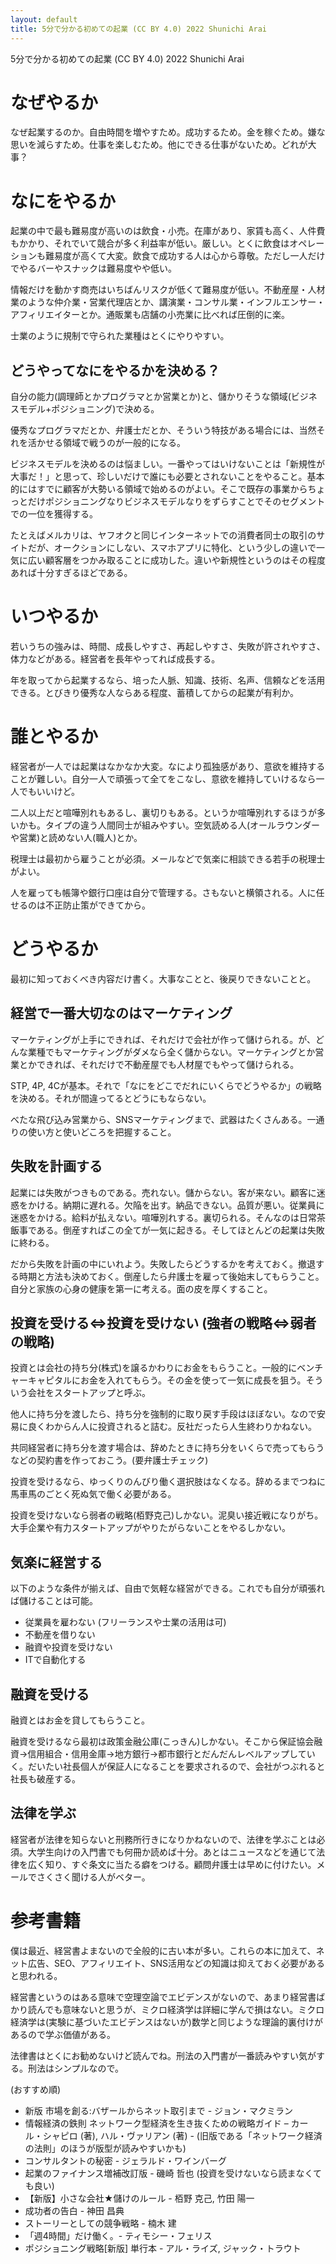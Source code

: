 ```yaml
---
layout: default
title: 5分で分かる初めての起業 (CC BY 4.0) 2022 Shunichi Arai
---
```


5分で分かる初めての起業 (CC BY 4.0) 2022 Shunichi Arai

# なぜやるか

なぜ起業するのか。自由時間を増やすため。成功するため。金を稼ぐため。嫌な思いを減らすため。仕事を楽しむため。他にできる仕事がないため。どれが大事？

# なにをやるか

起業の中で最も難易度が高いのは飲食・小売。在庫があり、家賃も高く、人件費もかかり、それでいて競合が多く利益率が低い。厳しい。とくに飲食はオペレーションも難易度が高くて大変。飲食で成功する人は心から尊敬。ただし一人だけでやるバーやスナックは難易度やや低い。

情報だけを動かす商売はいちばんリスクが低くて難易度が低い。不動産屋・人材業のような仲介業・営業代理店とか、講演業・コンサル業・インフルエンサー・アフィリエイターとか。通販業も店舗の小売業に比べれば圧倒的に楽。

士業のように規制で守られた業種はとくにやりやすい。

## どうやってなにをやるかを決める？

自分の能力(調理師とかプログラマとか営業とか)と、儲かりそうな領域(ビジネスモデル+ポジショニング)で決める。

優秀なプログラマだとか、弁護士だとか、そういう特技がある場合には、当然それを活かせる領域で戦うのが一般的になる。

ビジネスモデルを決めるのは悩ましい。一番やってはいけないことは「新規性が大事だ！」と思って、珍しいだけで誰にも必要とされないことをやること。基本的にはすでに顧客が大勢いる領域で始めるのがよい。そこで既存の事業からちょっとだけポジショニングなりビジネスモデルなりをずらすことでそのセグメントでの一位を獲得する。

たとえばメルカリは、ヤフオクと同じインターネットでの消費者同士の取引のサイトだが、オークションにしない、スマホアプリに特化、という少しの違いで一気に広い顧客層をつかみ取ることに成功した。違いや新規性というのはその程度あれば十分すぎるほどである。

# いつやるか

若いうちの強みは、時間、成長しやすさ、再起しやすさ、失敗が許されやすさ、体力などがある。経営者を長年やってれば成長する。

年を取ってから起業するなら、培った人脈、知識、技術、名声、信頼などを活用できる。とびきり優秀な人ならある程度、蓄積してからの起業が有利か。

# 誰とやるか

経営者が一人では起業はなかなか大変。なにより孤独感があり、意欲を維持することが難しい。自分一人で頑張って全てをこなし、意欲を維持していけるなら一人でもいいけど。

二人以上だと喧嘩別れもあるし、裏切りもある。というか喧嘩別れするほうが多いかも。タイプの違う人間同士が組みやすい。空気読める人(オールラウンダーや営業)と読めない人(職人)とか。

税理士は最初から雇うことが必須。メールなどで気楽に相談できる若手の税理士がよい。

人を雇っても帳簿や銀行口座は自分で管理する。さもないと横領される。人に任せるのは不正防止策ができてから。

# どうやるか

最初に知っておくべき内容だけ書く。大事なことと、後戻りできないことと。

## 経営で一番大切なのはマーケティング

マーケティングが上手にできれば、それだけで会社が作って儲けられる。が、どんな業種でもマーケティングがダメなら全く儲からない。マーケティングとか営業とかできれば、それだけで不動産屋でも人材屋でもやって儲けられる。

STP, 4P, 4Cが基本。それで「なにをどこでだれにいくらでどうやるか」の戦略を決める。それが間違ってるとどうにもならない。

べたな飛び込み営業から、SNSマーケティングまで、武器はたくさんある。一通りの使い方と使いどころを把握すること。

## 失敗を計画する

起業には失敗がつきものである。売れない。儲からない。客が来ない。顧客に迷惑をかける。納期に遅れる。欠陥を出す。納品できない。品質が悪い。従業員に迷惑をかける。給料が払えない。喧嘩別れする。裏切られる。そんなのは日常茶飯事である。倒産すればこの全てが一気に起きる。そしてほとんどの起業は失敗に終わる。

だから失敗を計画の中にいれよう。失敗したらどうするかを考えておく。撤退する時期と方法も決めておく。倒産したら弁護士を雇って後始末してもらうこと。自分と家族の心身の健康を第一に考える。面の皮を厚くすること。

## 投資を受ける<=>投資を受けない (強者の戦略<=>弱者の戦略)

投資とは会社の持ち分(株式)を譲るかわりにお金をもらうこと。一般的にベンチャーキャピタルにお金を入れてもらう。その金を使って一気に成長を狙う。そういう会社をスタートアップと呼ぶ。

他人に持ち分を渡したら、持ち分を強制的に取り戻す手段はほぼない。なので安易に良くわからん人に投資されると詰む。反社だったら人生終わりかねない。

共同経営者に持ち分を渡す場合は、辞めたときに持ち分をいくらで売ってもらうなどの契約書を作っておこう。(要弁護士チェック)

投資を受けるなら、ゆっくりのんびり働く選択肢はなくなる。辞めるまでつねに馬車馬のごとく死ぬ気で働く必要がある。

投資を受けないなら弱者の戦略(栢野克己)しかない。泥臭い接近戦になりがち。大手企業や有力スタートアップがやりたがらないことをやるしかない。

## 気楽に経営する

以下のような条件が揃えば、自由で気軽な経営ができる。これでも自分が頑張れば儲けることは可能。

- 従業員を雇わない (フリーランスや士業の活用は可)
- 不動産を借りない
- 融資や投資を受けない
- ITで自動化する

## 融資を受ける

融資とはお金を貸してもらうこと。

融資を受けるなら最初は政策金融公庫(こっきん)しかない。そこから保証協会融資→信用組合・信用金庫→地方銀行→都市銀行とだんだんレベルアップしていく。だいたい社長個人が保証人になることを要求されるので、会社がつぶれると社長も破産する。

## 法律を学ぶ

経営者が法律を知らないと刑務所行きになりかねないので、法律を学ぶことは必須。大学生向けの入門書でも何冊か読めば十分。あとはニュースなどを通じて法律を広く知り、すぐ条文に当たる癖をつける。顧問弁護士は早めに付けたい。メールでさくさく聞ける人がベター。

# 参考書籍

僕は最近、経営書よまないので全般的に古い本が多い。これらの本に加えて、ネット広告、SEO、アフィリエイト、SNS活用などの知識は抑えておく必要があると思われる。

経営書というのはある意味で空理空論でエビデンスがないので、あまり経営書ばかり読んでも意味ないと思うが、ミクロ経済学は詳細に学んで損はない。ミクロ経済学は(実験に基づいたエビデンスはないが)数学と同じような理論的裏付けがあるので学ぶ価値がある。

法律書はとくにお勧めないけど読んでね。刑法の入門書が一番読みやすい気がする。刑法はシンプルなので。

(おすすめ順)
- 新版 市場を創る:バザールからネット取引まで - ジョン・マクミラン
- 情報経済の鉄則 ネットワーク型経済を生き抜くための戦略ガイド – カール・シャピロ  (著), ハル・ヴァリアン (著) - (旧版である「ネットワーク経済の法則」のほうが版型が読みやすいかも)
- コンサルタントの秘密 - ジェラルド・ワインバーグ
- 起業のファイナンス増補改訂版 - 磯崎 哲也 (投資を受けないなら読まなくても良い)
- 【新版】小さな会社★儲けのルール - 栢野 克己, 竹田 陽一
- 成功者の告白 - 神田 昌典
- ストーリーとしての競争戦略 - 楠木 建
- 「週4時間」だけ働く。- ティモシー・フェリス
- ポジショニング戦略[新版] 単行本 - アル・ライズ, ジャック・トラウト
